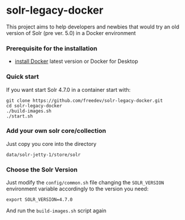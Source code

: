 solr-legacy-docker
==================

This project aims to help developers and newbies that would try an old version of Solr (pre ver. 5.0) in a Docker environment 

### Prerequisite for the installation

 * [install Docker](https://docs.docker.com/engine/installation/) latest version or Docker for Desktop

### Quick start

If you want start Solr 4.7.0 in a container start with:

    git clone https://github.com/freedev/solr-legacy-docker.git
    cd solr-legacy-docker
    ./build-images.sh
    ./start.sh

### Add your own solr core/collection 

Just copy you core into the directory

    data/solr-jetty-1/store/solr


### Choose the Solr Version

Just modify the `config/common.sh` file changing the `SOLR_VERSION` environment variable accordingly to the version you need:

    export SOLR_VERSION=4.7.0

And run the `build-images.sh` script again

